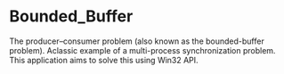 # Bounded_Buffer
The producer–consumer problem (also known as the bounded-buffer problem). Aclassic example of a multi-process synchronization problem. This application aims to solve this using Win32 API.
